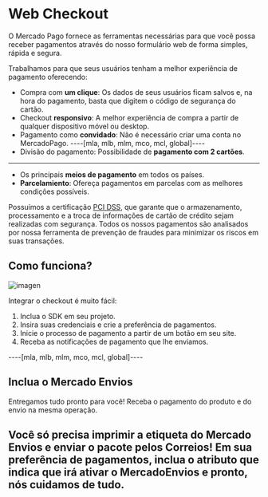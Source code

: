 # Web Checkout

O Mercado Pago fornece as ferramentas necessárias para que você possa receber pagamentos através do nosso formulário web de forma simples, rápida e segura.

Trabalhamos para que seus usuários tenham a melhor experiência de pagamento oferecendo:

* Compra com **um clique**: Os dados de seus usuários ficam salvos e, na hora do pagamento, basta que digitem o código de segurança do cartão.
* Checkout **responsivo**: A melhor experiência de compra a partir de qualquer dispositivo móvel ou desktop.
* Pagamento como **convidado**: Não é necessário criar uma conta no MercadoPago.
----[mla, mlb, mlm, mco, mcl, global]----
* Divisão do pagamento: Possibilidade de **pagamento com 2 cartões**.
------------
* Os principais **meios de pagamento** em todos os países.
* **Parcelamiento**: Ofereça pagamentos em parcelas com as melhores condições possíveis.

Possuímos a certificação [PCI DSS](https://www.pcisecuritystandards.org/), que garante que o armazenamento, processamento e a troca de informações de cartão de crédito sejam realizadas com segurança. Todos os nossos pagamentos são analisados por nossa ferramenta de prevenção de fraudes para minimizar os riscos em suas transações.

## Como funciona?

![imagen](https://secure.mlstatic.com/developers/site/cloud/assets/Uploads/Basic-Checkout.png)

Integrar o checkout é muito fácil:

1. Inclua o SDK em seu projeto.
2. Insira suas credenciais e crie a preferência de pagamentos.
3. Inicie o processo de pagamento a partir de um botão em seu site.
4. Receba as notificações de pagamento que lhe enviamos.

----[mla, mlb, mlm, mco, mcl, global]----
## Inclua o Mercado Envios

Entregamos tudo pronto para você! Receba o pagamento do produto e do envio na mesma operação.

Você só precisa imprimir a etiqueta do Mercado Envios e enviar o pacote pelos Correios! Em sua preferência de pagamentos, inclua o atributo que indica que irá ativar o MercadoEnvios e pronto, nós cuidamos de tudo.
------------
